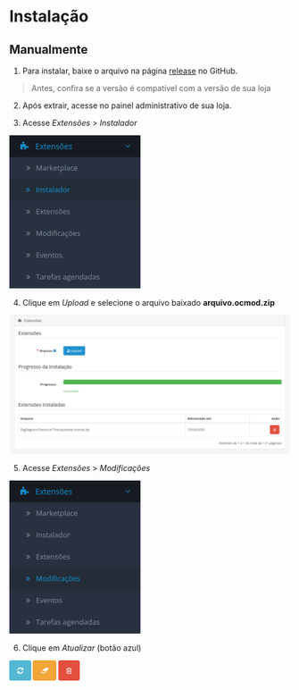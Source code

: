 # Instalação

## Manualmente

1. Para instalar, baixe o arquivo na página [release](https://github.com/opencart-extension/PagSeguro-Checkout-Transparente/releases) no GitHub.

 > Antes, confira se a versão é compatível com a versão de sua loja

2. Após extrair, acesse no painel administrativo de sua loja.

3. Acesse *Extensões* > *Instalador*

![Menu lateral do OpenCart](/assets/menu1.png)

4. Clique em *Upload* e selecione o arquivo baixado **arquivo.ocmod.zip**

![Arquivo instalado](/assets/arquivo-ocmod-enviado.png)

5. Acesse *Extensões* > *Modificações*

![Menu lateral do OpenCart](/assets/menu2.png)

6. Clique em *Atualizar* (botão azul)

![Botões do OCMOD](/assets/botoes.png)